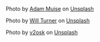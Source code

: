 Photo by [Adam Muise](https://unsplash.com/@muiseadam) on [Unsplash](https://unsplash.com/photos/uO1fXEz7mrM)

Photo by [Will Turner](https://unsplash.com/@turner_imagery) on [Unsplash](https://unsplash.com/photos/z5gwXaKYuF8)

Photo by [v2osk](https://unsplash.com/@v2osk) on [Unsplash](https://unsplash.com/photos/1-6CHp3zLIQ)
